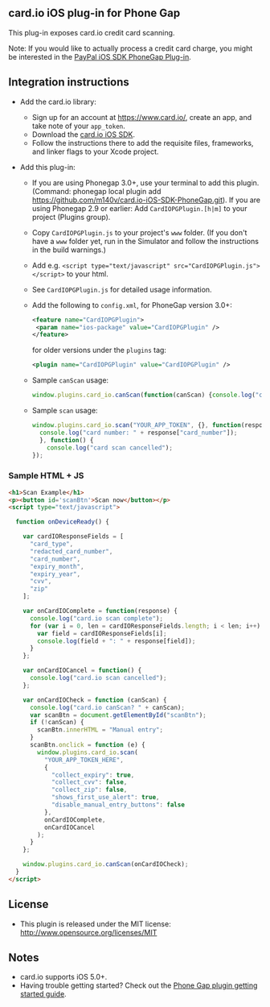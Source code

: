 card.io iOS plug-in for Phone Gap
---------------------------------

This plug-in exposes card.io credit card scanning.

Note: If you would like to actually process a credit card charge, you might be interested in the [PayPal iOS SDK PhoneGap Plug-in](https://github.com/paypal/PayPal-iOS-SDK-PhoneGap).


Integration instructions
------------------------

* Add the card.io library:
    * Sign up for an account at https://www.card.io/, create an app, and take note of your `app_token`.
    * Download the [card.io iOS SDK](https://github.com/card-io/card.io-iOS-SDK).
    * Follow the instructions there to add the requisite files, frameworks, and linker flags to your Xcode project.

* Add this plug-in:
    * If you are using Phonegap 3.0+, use your terminal to add this plugin. (Command: phonegap local plugin add https://github.com/m140v/card.io-iOS-SDK-PhoneGap.git). If you are using Phonegap 2.9 or earlier: Add `CardIOPGPlugin.[h|m]` to your project (Plugins group).
    * Copy `CardIOPGPlugin.js` to your project's `www` folder. (If you don't have a `www` folder yet, run in the Simulator and follow the instructions in the build warnings.)
    * Add e.g. `<script type="text/javascript" src="CardIOPGPlugin.js"></script>` to your html.
    * See `CardIOPGPlugin.js` for detailed usage information.
    * Add the following to `config.xml`, for PhoneGap version 3.0+:

         ```xml
        <feature name="CardIOPGPlugin">
          <param name="ios-package" value="CardIOPGPlugin" />
        </feature>
       ```
    
      for older versions under the `plugins` tag:
       
       ```xml
       <plugin name="CardIOPGPlugin" value="CardIOPGPlugin" />
       ``` 

    * Sample `canScan` usage:

      ```javascript
      window.plugins.card_io.canScan(function(canScan) {console.log("card.io can scan: " + canScan);});
      ```

    * Sample `scan` usage:

      ```javascript
      window.plugins.card_io.scan("YOUR_APP_TOKEN", {}, function(response) {
        console.log("card number: " + response["card_number"]);
        }, function() {
          console.log("card scan cancelled");
      });
      ```

### Sample HTML + JS

```html
<h1>Scan Example</h1>
<p><button id='scanBtn'>Scan now</button></p>
<script type="text/javascript">

  function onDeviceReady() {

    var cardIOResponseFields = [
      "card_type",
      "redacted_card_number",
      "card_number",
      "expiry_month",
      "expiry_year",
      "cvv",
      "zip"
    ];

    var onCardIOComplete = function(response) {
      console.log("card.io scan complete");
      for (var i = 0, len = cardIOResponseFields.length; i < len; i++) {
        var field = cardIOResponseFields[i];
        console.log(field + ": " + response[field]);
      }
    };

    var onCardIOCancel = function() {
      console.log("card.io scan cancelled");
    };

    var onCardIOCheck = function (canScan) {
      console.log("card.io canScan? " + canScan);
      var scanBtn = document.getElementById("scanBtn");
      if (!canScan) {
        scanBtn.innerHTML = "Manual entry";
      }
      scanBtn.onclick = function (e) {
        window.plugins.card_io.scan(
          "YOUR_APP_TOKEN_HERE",
          {
            "collect_expiry": true,
            "collect_cvv": false,
            "collect_zip": false,
            "shows_first_use_alert": true,
            "disable_manual_entry_buttons": false
          },
          onCardIOComplete,
          onCardIOCancel
        );
      }
    };

    window.plugins.card_io.canScan(onCardIOCheck);
  }
</script>
```

License
-------
* This plugin is released under the MIT license: http://www.opensource.org/licenses/MIT

Notes
-----
* card.io supports iOS 5.0+.
* Having trouble getting started? Check out the [Phone Gap plugin getting started guide](http://docs.phonegap.com/en/2.7.0/guide_getting-started_ios_index.md.html#Getting%20Started%20with%20iOS).
